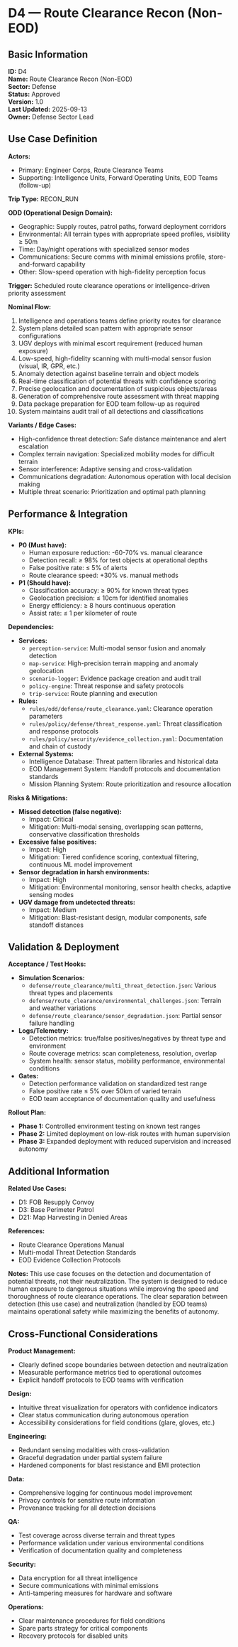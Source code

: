 # D4 — Route Clearance Recon (Non-EOD)

## Basic Information

**ID:** D4  
**Name:** Route Clearance Recon (Non-EOD)  
**Sector:** Defense  
**Status:** Approved  
**Version:** 1.0  
**Last Updated:** 2025-09-13  
**Owner:** Defense Sector Lead

## Use Case Definition

**Actors:**
- Primary: Engineer Corps, Route Clearance Teams
- Supporting: Intelligence Units, Forward Operating Units, EOD Teams (follow-up)

**Trip Type:** RECON_RUN

**ODD (Operational Design Domain):**
- Geographic: Supply routes, patrol paths, forward deployment corridors
- Environmental: All terrain types with appropriate speed profiles, visibility ≥ 50m
- Time: Day/night operations with specialized sensor modes
- Communications: Secure comms with minimal emissions profile, store-and-forward capability
- Other: Slow-speed operation with high-fidelity perception focus

**Trigger:**
Scheduled route clearance operations or intelligence-driven priority assessment

**Nominal Flow:**
1. Intelligence and operations teams define priority routes for clearance
2. System plans detailed scan pattern with appropriate sensor configurations
3. UGV deploys with minimal escort requirement (reduced human exposure)
4. Low-speed, high-fidelity scanning with multi-modal sensor fusion (visual, IR, GPR, etc.)
5. Anomaly detection against baseline terrain and object models
6. Real-time classification of potential threats with confidence scoring
7. Precise geolocation and documentation of suspicious objects/areas
8. Generation of comprehensive route assessment with threat mapping
9. Data package preparation for EOD team follow-up as required
10. System maintains audit trail of all detections and classifications

**Variants / Edge Cases:**
- High-confidence threat detection: Safe distance maintenance and alert escalation
- Complex terrain navigation: Specialized mobility modes for difficult terrain
- Sensor interference: Adaptive sensing and cross-validation
- Communications degradation: Autonomous operation with local decision making
- Multiple threat scenario: Prioritization and optimal path planning

## Performance & Integration

**KPIs:**
- **P0 (Must have):**
  - Human exposure reduction: -60-70% vs. manual clearance
  - Detection recall: ≥ 98% for test objects at operational depths
  - False positive rate: ≤ 5% of alerts
  - Route clearance speed: +30% vs. manual methods
- **P1 (Should have):**
  - Classification accuracy: ≥ 90% for known threat types
  - Geolocation precision: ≤ 10cm for identified anomalies
  - Energy efficiency: ≥ 8 hours continuous operation
  - Assist rate: ≤ 1 per kilometer of route

**Dependencies:**
- **Services:**
  - `perception-service`: Multi-modal sensor fusion and anomaly detection
  - `map-service`: High-precision terrain mapping and anomaly geolocation
  - `scenario-logger`: Evidence package creation and audit trail
  - `policy-engine`: Threat response and safety protocols
  - `trip-service`: Route planning and execution
- **Rules:**
  - `rules/odd/defense/route_clearance.yaml`: Clearance operation parameters
  - `rules/policy/defense/threat_response.yaml`: Threat classification and response protocols
  - `rules/policy/security/evidence_collection.yaml`: Documentation and chain of custody
- **External Systems:**
  - Intelligence Database: Threat pattern libraries and historical data
  - EOD Management System: Handoff protocols and documentation standards
  - Mission Planning System: Route prioritization and resource allocation

**Risks & Mitigations:**
- **Missed detection (false negative):**
  - Impact: Critical
  - Mitigation: Multi-modal sensing, overlapping scan patterns, conservative classification thresholds
- **Excessive false positives:**
  - Impact: High
  - Mitigation: Tiered confidence scoring, contextual filtering, continuous ML model improvement
- **Sensor degradation in harsh environments:**
  - Impact: High
  - Mitigation: Environmental monitoring, sensor health checks, adaptive sensing modes
- **UGV damage from undetected threats:**
  - Impact: Medium
  - Mitigation: Blast-resistant design, modular components, safe standoff distances

## Validation & Deployment

**Acceptance / Test Hooks:**
- **Simulation Scenarios:**
  - `defense/route_clearance/multi_threat_detection.json`: Various threat types and placements
  - `defense/route_clearance/environmental_challenges.json`: Terrain and weather variations
  - `defense/route_clearance/sensor_degradation.json`: Partial sensor failure handling
- **Logs/Telemetry:**
  - Detection metrics: true/false positives/negatives by threat type and environment
  - Route coverage metrics: scan completeness, resolution, overlap
  - System health: sensor status, mobility performance, environmental conditions
- **Gates:**
  - Detection performance validation on standardized test range
  - False positive rate ≤ 5% over 50km of varied terrain
  - EOD team acceptance of documentation quality and usefulness

**Rollout Plan:**
- **Phase 1:** Controlled environment testing on known test ranges
- **Phase 2:** Limited deployment on low-risk routes with human supervision
- **Phase 3:** Expanded deployment with reduced supervision and increased autonomy

## Additional Information

**Related Use Cases:**
- D1: FOB Resupply Convoy
- D3: Base Perimeter Patrol
- D21: Map Harvesting in Denied Areas

**References:**
- Route Clearance Operations Manual
- Multi-modal Threat Detection Standards
- EOD Evidence Collection Protocols

**Notes:**
This use case focuses on the detection and documentation of potential threats, not their neutralization. The system is designed to reduce human exposure to dangerous situations while improving the speed and thoroughness of route clearance operations. The clear separation between detection (this use case) and neutralization (handled by EOD teams) maintains operational safety while maximizing the benefits of autonomy.

## Cross-Functional Considerations

**Product Management:**
- Clearly defined scope boundaries between detection and neutralization
- Measurable performance metrics tied to operational outcomes
- Explicit handoff protocols to EOD teams with verification

**Design:**
- Intuitive threat visualization for operators with confidence indicators
- Clear status communication during autonomous operation
- Accessibility considerations for field conditions (glare, gloves, etc.)

**Engineering:**
- Redundant sensing modalities with cross-validation
- Graceful degradation under partial system failure
- Hardened components for blast resistance and EMI protection

**Data:**
- Comprehensive logging for continuous model improvement
- Privacy controls for sensitive route information
- Provenance tracking for all detection decisions

**QA:**
- Test coverage across diverse terrain and threat types
- Performance validation under various environmental conditions
- Verification of documentation quality and completeness

**Security:**
- Data encryption for all threat intelligence
- Secure communications with minimal emissions
- Anti-tampering measures for hardware and software

**Operations:**
- Clear maintenance procedures for field conditions
- Spare parts strategy for critical components
- Recovery protocols for disabled units
